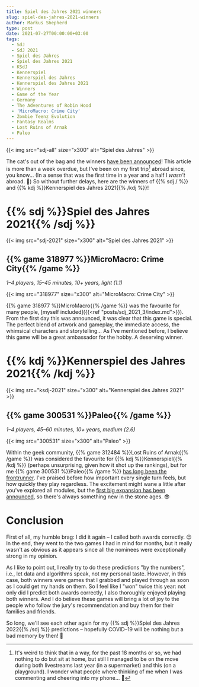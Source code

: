 ```yaml
---
title: Spiel des Jahres 2021 winners
slug: spiel-des-jahres-2021-winners
author: Markus Shepherd
type: post
date: 2021-07-27T00:00:00+03:00
tags:
  - SdJ
  - SdJ 2021
  - Spiel des Jahres
  - Spiel des Jahres 2021
  - KSdJ
  - Kennerspiel
  - Kennerspiel des Jahres
  - Kennerspiel des Jahres 2021
  - Winners
  - Game of the Year
  - Germany
  - The Adventures of Robin Hood
  - 'MicroMacro: Crime City'
  - Zombie Teenz Evolution
  - Fantasy Realms
  - Lost Ruins of Arnak
  - Paleo
---
```


{{< img src="sdj-all" size="x300" alt="Spiel des Jahres" >}}

The cat's out of the bag and the winners [have been announced](https://www.spiel-des-jahres.de/spiel-des-jahres-und-kennerspiel-des-jahres-2021-stehen-fest/)! This article is more than a week overdue, but I've been on my first trip[^livestream] abroad since, you know… (In a sense that was the first time in a year and a half I *wasn't* abroad. 🤷) So without further delays, here are the winners of {{% sdj / %}} and {{% kdj %}}Kennerspiel des Jahres 2021{{% /kdj %}}!


# {{% sdj %}}Spiel des Jahres 2021{{% /sdj %}}

{{< img src="sdj-2021" size="x300" alt="Spiel des Jahres 2021" >}}


## {{% game 318977 %}}MicroMacro: Crime City{{% /game %}}

*1–4 players, 15–45 minutes, 10+ years, light (1.1)*

{{< img src="318977" size="x300" alt="MicroMacro: Crime City" >}}

{{% game 318977 %}}MicroMacro{{% /game %}} was the favourite for many people, [myself included]({{<ref "posts/sdj_2021_3/index.md">}}). From the first day this was announced, it was clear that this game is special. The perfect blend of artwork and gameplay, the immediate access, the whimsical characters and storytelling… As I've mentioned before, I believe this game will be a great ambassador for the hobby. A deserving winner.


# {{% kdj %}}Kennerspiel des Jahres 2021{{% /kdj %}}

{{< img src="ksdj-2021" size="x300" alt="Kennerspiel des Jahres 2021" >}}


## {{% game 300531 %}}Paleo{{% /game %}}

*1–4 players, 45–60 minutes, 10+ years, medium (2.6)*

{{< img src="300531" size="x300" alt="Paleo" >}}

Within the geek community, {{% game 312484 %}}Lost Ruins of Arnak{{% /game %}} was considered the favourite for {{% kdj %}}Kennerspiel{{% /kdj %}} (perhaps unsurprising, given how it shot up the rankings), but for me {{% game 300531 %}}Paleo{{% /game %}} [has long been the frontrunner](https://twitter.com/recommend_games/status/1331118405810786311?s=20). I've praised before how important every single turn feels, but how quickly they play regardless. The excitement might wane a little after you've explored all modules, but the [first big expansion has been announced](https://twitter.com/PeterRustemeyer/status/1415003698883928067?s=20), so there's always something new in the stone ages. 😎


# Conclusion

First of all, my humble brag: I did it again – I called both awards correctly. 😌 In the end, they went to the two games I had in mind for months, but it really wasn't as obvious as it appears since all the nominees were exceptionally strong in my opinion.

As I like to point out, I really try to do these predictions "by the numbers", i.e., let data and algorithms speak, not my personal taste. However, in this case, both winners were games that I grabbed and played through as soon as I could get my hands on them. So I feel like I "won" twice this year: not only did I predict both awards correctly, I also thoroughly enjoyed playing both winners. And I do believe these games will bring a lot of joy to the people who follow the jury's recommendation and buy them for their families and friends.

So long, we'll see each other again for my {{% sdj %}}Spiel des Jahres 2022{{% /sdj %}} predictions – hopefully COVID–19 will be nothing but a bad memory by then! 🦠


[^livestream]: It's weird to think that in a way, for the past 18 months or so, we had nothing to do but sit at home, but still I managed to be on the move during both livestreams last year (in a supermarket) and this (on a playground). I wonder what people where thinking of me when I was commenting and cheering into my phone… 🧐
